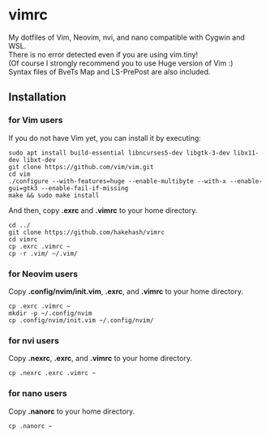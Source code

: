# vimrc
My dotfiles of Vim, Neovim, nvi, and nano compatible with Cygwin and WSL.  
There is no error detected even if you are using vim.tiny!  
(Of course I strongly recommend you to use Huge version of Vim :)  
Syntax files of BveTs Map and LS-PrePost are also included.

## Installation
### for Vim users
If you do not have Vim yet, you can install it by executing:

    sudo apt install build-essential libncurses5-dev libgtk-3-dev libx11-dev libxt-dev
    git clone https://github.com/vim/vim.git
    cd vim
    ./configure --with-features=huge --enable-multibyte --with-x --enable-gui=gtk3 --enable-fail-if-missing
    make && sudo make install
    
And then, copy **.exrc** and **.vimrc** to your home directory.

    cd ../
    git clone https://github.com/hakehash/vimrc
    cd vimrc
    cp .exrc .vimrc ~
    cp -r .vim/ ~/.vim/

### for Neovim users
Copy **.config/nvim/init.vim**, **.exrc**, and **.vimrc** to your home directory.

    cp .exrc .vimrc ~
    mkdir -p ~/.config/nvim
    cp .config/nvim/init.vim ~/.config/nvim/

### for nvi users
Copy **.nexrc**, **.exrc**, and **.vimrc** to your home directory.

`cp .nexrc .exrc .vimrc ~`

### for nano users
Copy **.nanorc** to your home directory.

`cp .nanorc ~`
